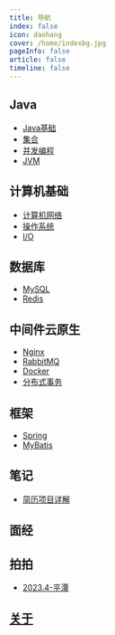 ```yaml
---
title: 导航
index: false
icon: daohang
cover: /home/indexbg.jpg
pageInfo: false
article: false
timeline: false
---
```

## <HopeIcon icon="java"/> Java
- <HopeIcon icon="javabasic"/> [Java基础](/java/1java)
- <HopeIcon icon="jihe"/> [集合](/java/2collection)
- <HopeIcon icon="juc"/> [并发编程](/java/3juc)
- <HopeIcon icon="jvm"/> [JVM](/java/4jvm)
## <HopeIcon icon="computer"/> 计算机基础
- <HopeIcon icon="net"/> [计算机网络](/computer/1net)
- <HopeIcon icon="os"/> [操作系统](/computer/2os.md)
- <HopeIcon icon="io"/> [I/O](/computer/3io.md)
## <HopeIcon icon="database"/> 数据库
- <HopeIcon icon="mysql"/> [MySQL](/database/1mysql)
- <HopeIcon icon="redis"/> [Redis](/database/2redis)
## <HopeIcon icon="middleware"/> 中间件云原生
- <HopeIcon icon="nginx"/> [Nginx](/middleware/1nginx.md)
- <HopeIcon icon="mq"/> [RabbitMQ](/middleware/2mq.md)
- <HopeIcon icon="docker"/> [Docker](/middleware/3docker.md)
- <HopeIcon icon="fenbushi"/> [分布式事务](/middleware/4docker.md)
## <HopeIcon icon="framework"/> 框架
- <HopeIcon icon="spring"/> [Spring](/framework/1spring)
- <HopeIcon icon="shujuku"/> [MyBatis](/framework/mybatis.md)
## <HopeIcon icon="note"/> 笔记
- <HopeIcon icon="biji1"/> [简历项目详解](/note/0aboutprojects.md)
## <HopeIcon icon="interview"/> 面经
## <HopeIcon icon="photo"/> 拍拍
- <HopeIcon icon="picture"/> [2023.4-平潭](/photo/992023.4平潭.md)
## <HopeIcon icon="aboutme"/> [关于](/intro.md)
